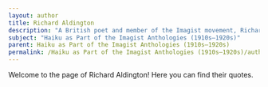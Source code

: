```yaml
---
layout: author
title: Richard Aldington
description: "A British poet and member of the Imagist movement, Richard Aldington incorporated the haiku style into his works, exploring themes of nature and reality with concise and vivid language."
subject: "Haiku as Part of the Imagist Anthologies (1910s–1920s)"
parent: Haiku as Part of the Imagist Anthologies (1910s–1920s)
permalink: /Haiku as Part of the Imagist Anthologies (1910s–1920s)/authors/Richard-Aldington/
---
```


Welcome to the page of Richard Aldington! Here you can find their quotes.

